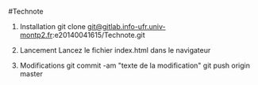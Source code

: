 #Technote

1. Installation
    git clone git@gitlab.info-ufr.univ-montp2.fr:e20140041615/Technote.git

2. Lancement
Lancez le fichier index.html dans le navigateur

3. Modifications
   git commit -am "texte de la modification"
   git push origin master